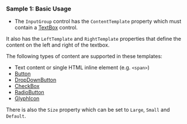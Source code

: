 ### Sample 1: Basic Usage

* The `InputGroup` control has the `ContentTemplate` property which must contain a [TextBox](/docs/controls/builtin/TextBox/{branch}) control.

It also has the `LeftTemplate` and `RightTemplate` properties that define the content on the left and right of the textbox.

The following types of content are supported in these templates:

* Text content or single HTML inline element (e.g. `<span>`)
* [Button](/docs/controls/bootstrap/Button/{branch})
* [DropDownButton](/docs/controls/bootstrap/DropDownButton/{branch})
* [CheckBox](/docs/controls/bootstrap/CheckBox/{branch}) 
* [RadioButton](/docs/controls/bootstrap/RadioButton/{branch}) 
* [GlyphIcon](/docs/controls/bootstrap/GlyphIcon/{branch}) 

There is also the `Size` property which can be set to `Large`, `Small` and `Default`.
